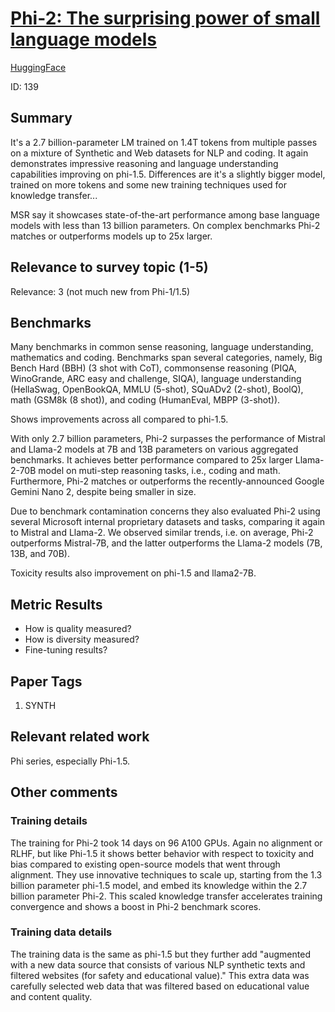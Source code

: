 # [Phi-2: The surprising power of small language models](https://www.microsoft.com/en-us/research/blog/phi-2-the-surprising-power-of-small-language-models/)

[HuggingFace](https://huggingface.co/microsoft/phi-2)

ID: 139

## Summary

It's a 2.7 billion-parameter LM trained on 1.4T tokens from multiple passes on a mixture of Synthetic and Web datasets for NLP and coding. 
It again demonstrates impressive reasoning and language understanding capabilities improving on phi-1.5.
Differences are it's a slightly bigger model, trained on more tokens and some new training techniques used for knowledge transfer... 

MSR say it showcases state-of-the-art performance among base language models with less than 13 billion parameters. 
On complex benchmarks Phi-2 matches or outperforms models up to 25x larger.

## Relevance to survey topic (1-5)

Relevance: 3 (not much new from Phi-1/1.5)

## Benchmarks

Many benchmarks in common sense reasoning, language understanding, mathematics and coding. 
Benchmarks span several categories, namely, Big Bench Hard (BBH) (3 shot with CoT), commonsense reasoning (PIQA, WinoGrande, ARC easy and challenge, SIQA), 
language understanding (HellaSwag, OpenBookQA, MMLU (5-shot), SQuADv2 (2-shot), BoolQ), math (GSM8k (8 shot)), and coding (HumanEval, MBPP (3-shot)).

Shows improvements across all compared to phi-1.5. 

With only 2.7 billion parameters, Phi-2 surpasses the performance of Mistral and Llama-2 models at 7B and 13B parameters on various aggregated benchmarks. 
It achieves better performance compared to 25x larger Llama-2-70B model on muti-step reasoning tasks, i.e., coding and math. 
Furthermore, Phi-2 matches or outperforms the recently-announced Google Gemini Nano 2, despite being smaller in size.

Due to benchmark contamination concerns they also evaluated Phi-2 using several Microsoft internal proprietary datasets and tasks, comparing it again to Mistral and Llama-2. We observed similar trends, i.e. on average, Phi-2 outperforms Mistral-7B, and the latter outperforms the Llama-2 models (7B, 13B, and 70B).

Toxicity results also improvement on phi-1.5 and llama2-7B. 


## Metric Results

- How is quality measured?
- How is diversity measured?
- Fine-tuning results?

## Paper Tags

1. SYNTH

## Relevant related work

Phi series, especially Phi-1.5. 

## Other comments

### Training details
The training for Phi-2 took 14 days on 96 A100 GPUs. 
Again no alignment or RLHF, but like Phi-1.5 it shows better behavior with respect to toxicity and bias compared to existing open-source models that went through alignment. 
They use innovative techniques to scale up, starting from the 1.3 billion parameter phi-1.5 model, and embed its knowledge within the 2.7 billion parameter Phi-2. 
This scaled knowledge transfer accelerates training convergence and shows a boost in Phi-2 benchmark scores.

### Training data details
The training data is the same as phi-1.5 but they further add "augmented with a new data source that consists of various NLP synthetic texts and filtered websites (for safety and educational value)."
This extra data was carefully selected web data that was filtered based on educational value and content quality. 


